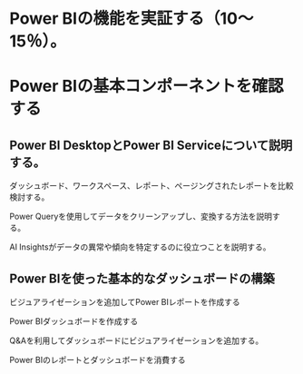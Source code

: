 # Power BIの機能を実証する（10～15％）。
# Power BIの基本コンポーネントを確認する
## Power BI DesktopとPower BI Serviceについて説明する。

ダッシュボード、ワークスペース、レポート、ページングされたレポートを比較検討する。

Power Queryを使用してデータをクリーンアップし、変換する方法を説明する。

AI Insightsがデータの異常や傾向を特定するのに役立つことを説明する。

## Power BIを使った基本的なダッシュボードの構築
ビジュアライゼーションを追加してPower BIレポートを作成する

Power BIダッシュボードを作成する

Q&Aを利用してダッシュボードにビジュアライゼーションを追加する。

Power BIのレポートとダッシュボードを消費する

